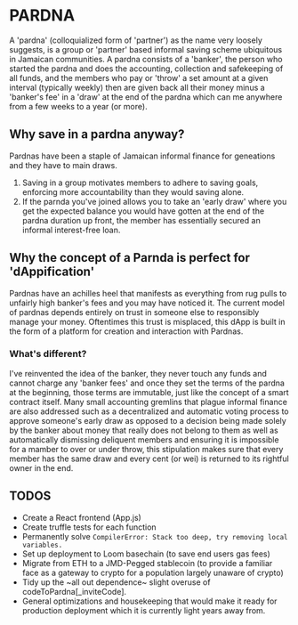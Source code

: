 # PARDNA

A 'pardna' (colloquialized form of 'partner') as the name very loosely suggests, is a group or 'partner' based informal saving scheme ubiquitous in Jamaican communities. A pardna consists of a 'banker', the person who started the pardna and does the accounting, collection and safekeeping of all funds, and the members who pay or 'throw' a set amount at a given interval (typically weekly) then are given back all their money minus a 'banker's fee' in a 'draw' at the end of the pardna which can me anywhere from a few weeks to a year (or more).



## Why save in a pardna anyway?

Pardnas have been a staple of Jamaican informal finance for geneations and they have to main draws.

1) Saving in a group motivates members to adhere to saving goals, enforcing more accountability than they would saving alone.
2) If the parnda you've joined allows you to take an 'early draw' where you get the expected balance you would have gotten at the end of the pardna duration up front, the member has essentially secured an informal interest-free loan.



## Why the concept of a Parnda is perfect for 'dAppification'

Pardnas have an achilles heel that manifests as everything from rug pulls to unfairly high banker's fees and you may have noticed it. The current model of pardnas depends entirely on trust in someone else to responsibly manage your money. Oftentimes this trust is misplaced, this dApp is built in the form of a platform for creation and interaction with Pardnas.


### What's different?

I've reinvented the idea of the banker, they never touch any funds and cannot charge any 'banker fees' and once they set the terms of the pardna at the beginning, those terms are immutable, just like the concept of a smart contract itself. Many small accounting gremlins that plague informal finance are also addressed such as a decentralized and automatic voting process to approve someone's early draw as opposed to a decision being made solely by the banker about money that really does not belong to them as well as automatically dismissing deliquent members and ensuring it is impossible for a mamber to over or under throw, this stipulation makes sure that every member has the same draw and every cent (or wei) is returned to its rightful owner in the end.



## TODOS
* Create a React frontend (App.js)
* Create truffle tests for each function
* Permanently solve ```CompilerError: Stack too deep, try removing local variables.```
* Set up deployment to Loom basechain (to save end users gas fees)
* Migrate from ETH to a JMD-Pegged stablecoin (to provide a familiar face as a gateway to crypto for a population largely unaware of crypto)
* Tidy up the ~all out dependence~ slight overuse of codeToPardna[_inviteCode].
* General optimizations and housekeeping that would make it ready for production deployment which it is currently light years away from.
